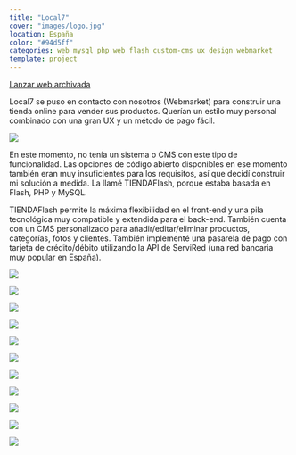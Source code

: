 ```yaml
---
title: "Local7"
cover: "images/logo.jpg"
location: España
color: "#94d5ff"
categories: web mysql php web flash custom-cms ux design webmarket
template: project
---
```


<p class="align-center">
<a class="btn external" role="button" href="http://work.joanmira.com/webs/local7/" target="_blank">Lanzar web archivada</a>
</p>

Local7 se puso en contacto con nosotros (Webmarket) para construir una tienda online para vender sus productos. Querían un estilo muy personal combinado con una gran UX y un método de pago fácil.

![](/work/local7/images/1.png)

En este momento, no tenía un sistema o CMS con este tipo de funcionalidad. Las opciones de código abierto disponibles en ese momento también eran muy insuficientes para los requisitos, así que decidí construir mi solución a medida. La llamé TIENDAFlash, porque estaba basada en Flash, PHP y MySQL.

TIENDAFlash permite la máxima flexibilidad en el front-end y una pila tecnológica muy compatible y extendida para el back-end. También cuenta con un CMS personalizado para añadir/editar/eliminar productos, categorías, fotos y clientes. También implementé una pasarela de pago con tarjeta de crédito/débito utilizando la API de ServiRed (una red bancaria muy popular en España).

![](/work/local7/images/5.jpg)

![](/work/local7/images/6.jpg)

![](/work/local7/images/7.jpg)

![](/work/local7/images/8.jpg)

![](/work/local7/images/9.jpg)

![](/work/local7/images/10.jpg)

![](/work/local7/images/11.jpg)

![](/work/local7/images/12.jpg)

![](/work/local7/images/13.jpg)

![](/work/local7/images/14.jpg)

![](/work/local7/images/15.jpg)
